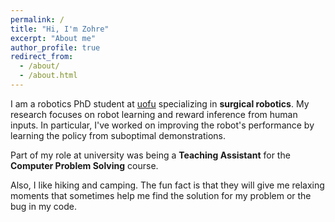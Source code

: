 ```yaml
---
permalink: /
title: "Hi, I'm Zohre"
excerpt: "About me"
author_profile: true
redirect_from: 
  - /about/
  - /about.html
---
```


I am a robotics PhD student at [uofu](https://www.cs.utah.edu/) specializing in **surgical robotics**. My research focuses on robot learning and reward inference from human inputs. In particular, I've worked on improving the robot's performance by learning the policy from suboptimal demonstrations. 

Part of my role at university was being a **Teaching Assistant** for the **Computer Problem Solving** course.

Also, I like hiking and camping. The fun fact is that they will give me relaxing moments that sometimes help me find the solution for my problem or the bug in my code.  
